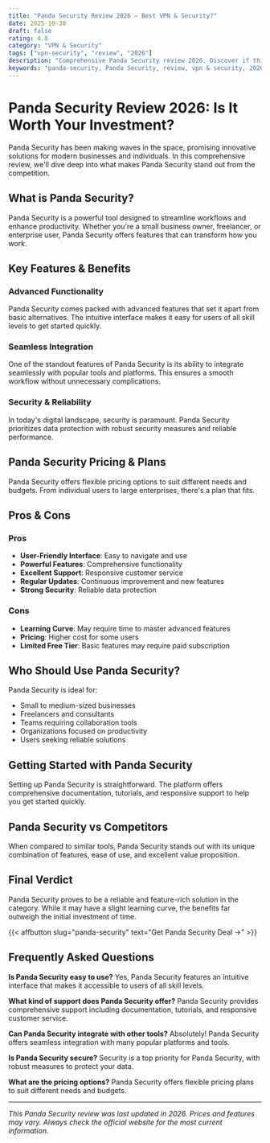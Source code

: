 ```yaml
---
title: "Panda Security Review 2026 – Best VPN & Security?"
date: 2025-10-30
draft: false
rating: 4.8
category: "VPN & Security"
tags: ["vpn-security", "review", "2026"]
description: "Comprehensive Panda Security review 2026. Discover if this  tool is the best choice for your needs."
keywords: "panda-security, Panda Security, review, vpn & security, 2026, best vpn & security"
---
```


# Panda Security Review 2026: Is It Worth Your Investment?

Panda Security has been making waves in the  space, promising innovative solutions for modern businesses and individuals. In this comprehensive review, we'll dive deep into what makes Panda Security stand out from the competition.

## What is Panda Security?

Panda Security is a powerful  tool designed to streamline workflows and enhance productivity. Whether you're a small business owner, freelancer, or enterprise user, Panda Security offers features that can transform how you work.

## Key Features & Benefits

### Advanced Functionality
Panda Security comes packed with advanced features that set it apart from basic alternatives. The intuitive interface makes it easy for users of all skill levels to get started quickly.

### Seamless Integration
One of the standout features of Panda Security is its ability to integrate seamlessly with popular tools and platforms. This ensures a smooth workflow without unnecessary complications.

### Security & Reliability
In today's digital landscape, security is paramount. Panda Security prioritizes data protection with robust security measures and reliable performance.

## Panda Security Pricing & Plans

Panda Security offers flexible pricing options to suit different needs and budgets. From individual users to large enterprises, there's a plan that fits.

## Pros & Cons

### Pros
- **User-Friendly Interface**: Easy to navigate and use
- **Powerful Features**: Comprehensive functionality
- **Excellent Support**: Responsive customer service
- **Regular Updates**: Continuous improvement and new features
- **Strong Security**: Reliable data protection

### Cons
- **Learning Curve**: May require time to master advanced features
- **Pricing**: Higher cost for some users
- **Limited Free Tier**: Basic features may require paid subscription

## Who Should Use Panda Security?

Panda Security is ideal for:
- Small to medium-sized businesses
- Freelancers and consultants
- Teams requiring collaboration tools
- Organizations focused on productivity
- Users seeking reliable  solutions

## Getting Started with Panda Security

Setting up Panda Security is straightforward. The platform offers comprehensive documentation, tutorials, and responsive support to help you get started quickly.

## Panda Security vs Competitors

When compared to similar tools, Panda Security stands out with its unique combination of features, ease of use, and excellent value proposition.

## Final Verdict

Panda Security proves to be a reliable and feature-rich solution in the  category. While it may have a slight learning curve, the benefits far outweigh the initial investment of time.

{{< affbutton slug="panda-security" text="Get Panda Security Deal →" >}}

## Frequently Asked Questions

**Is Panda Security easy to use?**
Yes, Panda Security features an intuitive interface that makes it accessible to users of all skill levels.

**What kind of support does Panda Security offer?**
Panda Security provides comprehensive support including documentation, tutorials, and responsive customer service.

**Can Panda Security integrate with other tools?**
Absolutely! Panda Security offers seamless integration with many popular platforms and tools.

**Is Panda Security secure?**
Security is a top priority for Panda Security, with robust measures to protect your data.

**What are the pricing options?**
Panda Security offers flexible pricing plans to suit different needs and budgets.

---

*This Panda Security review was last updated in 2026. Prices and features may vary. Always check the official website for the most current information.*
